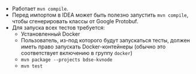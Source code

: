 * Работает `mvn compile`.
* Перед импортом в IDEA может быть полезно запустить `mvn compile`, чтобы сгенерировать классы от Google Protobuf.
* Для запуска всех тестов требуется:
  * Установленный Docker
  * Пользователь, из-под которого будут запускаться тесты, должен иметь право запускать Docker-контейнеры
    (обычно это соответствует включению в группу `docker`)
  * `mvn package --projects bdse-kvnode`
  * `mvn test`